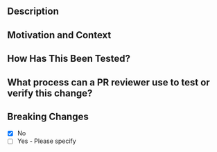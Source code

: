 Description
---

Motivation and Context
---

How Has This Been Tested?
---

What process can a PR reviewer use to test or verify this change?
---

Breaking Changes
---

- [x] No
- [ ] Yes - Please specify